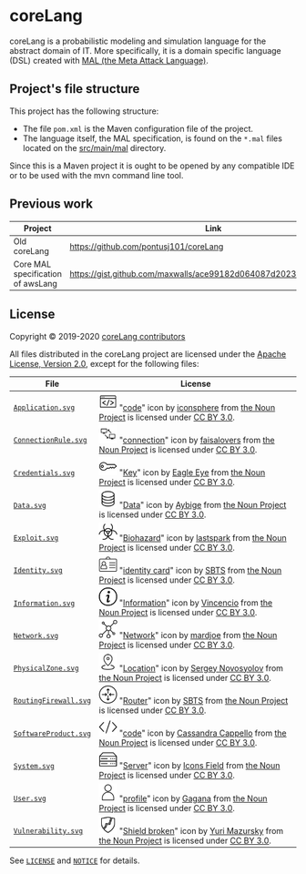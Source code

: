 # coreLang
coreLang is a probabilistic modeling and simulation language for the abstract domain of IT. More specifically, it is a domain specific language (DSL) created with [MAL (the Meta Attack Language)](https://mal-lang.org/).


## Project's file structure

This project has the following structure:

* The file `pom.xml` is the Maven configuration file of the project.
* The language itself, the MAL specification, is found on the `*.mal` files located on the [src/main/mal](src/main/mal) directory.

Since this is a Maven project it is ought to be opened by any compatible IDE or to be used with the mvn command line tool.

## Previous work

| Project | Link |
| --- | --- |
| Old coreLang | <https://github.com/pontusj101/coreLang> |
| Core MAL specification of awsLang | <https://gist.github.com/maxwalls/ace99182d064087d2023553337e953c4> |

## License

Copyright © 2019-2020 [coreLang contributors](https://mal-lang.org/coreLang/contributors.html)

All files distributed in the coreLang project are licensed under the [Apache License, Version 2.0](https://www.apache.org/licenses/LICENSE-2.0), except for the following files:

| File | License |
| --- | --- |
| [`Application.svg`](src/main/resources/icons/Application.svg) | <img src="src/main/resources/icons/Application.svg" alt="Application.svg" width="32" height="32"/> "[code](https://thenounproject.com/term/code/409495/)" icon by [iconsphere](https://thenounproject.com/iconsphere/) from [the Noun Project](https://thenounproject.com/) is licensed under [CC BY 3.0](https://creativecommons.org/licenses/by/3.0/). |
| [`ConnectionRule.svg`](src/main/resources/icons/ConnectionRule.svg) | <img src="src/main/resources/icons/ConnectionRule.svg" alt="Connection.svg" width="32" height="32"/> "[connection](https://thenounproject.com/term/connection/2968722/)" icon by [faisalovers](https://thenounproject.com/muhammadfaisal40/) from [the Noun Project](https://thenounproject.com/) is licensed under [CC BY 3.0](https://creativecommons.org/licenses/by/3.0/). |
| [`Credentials.svg`](src/main/resources/icons/Credentials.svg) | <img src="src/main/resources/icons/Credentials.svg" alt="Credentials.svg" width="32" height="32"/> "[Key](https://thenounproject.com/term/key/2284382/)" icon by [Eagle Eye](https://thenounproject.com/eagleeye/) from [the Noun Project](https://thenounproject.com/) is licensed under [CC BY 3.0](https://creativecommons.org/licenses/by/3.0/). |
| [`Data.svg`](src/main/resources/icons/Data.svg) | <img src="src/main/resources/icons/Data.svg" alt="Data.svg" width="32" height="32"/> "[Data](https://thenounproject.com/term/data/1522775/)" icon by [Aybige](https://thenounproject.com/aybigeaya/) from [the Noun Project](https://thenounproject.com/) is licensed under [CC BY 3.0](https://creativecommons.org/licenses/by/3.0/). |
| [`Exploit.svg`](src/main/resources/icons/Exploit.svg) | <img src="src/main/resources/icons/Exploit.svg" alt="Exploit.svg" width="32" height="32"/> "[Biohazard](https://thenounproject.com/term/biohazard/288075/)" icon by [lastspark](https://thenounproject.com/lastspark/) from [the Noun Project](https://thenounproject.com/) is licensed under [CC BY 3.0](https://creativecommons.org/licenses/by/3.0/). |
| [`Identity.svg`](src/main/resources/icons/Identity.svg) | <img src="src/main/resources/icons/Identity.svg" alt="Identity.svg" width="32" height="32"/> "[identity card](https://thenounproject.com/term/identity-card/2894224/)" icon by [SBTS](https://thenounproject.com/sbts2018/) from [the Noun Project](https://thenounproject.com/) is licensed under [CC BY 3.0](https://creativecommons.org/licenses/by/3.0/). |
| [`Information.svg`](src/main/resources/icons/Information.svg) | <img src="src/main/resources/icons/Information.svg" alt="Information.svg" width="32" height="32"/> "[Information](https://thenounproject.com/term/information/3267721/)" icon by [Vincencio](https://thenounproject.com/vincenciogilberto/) from [the Noun Project](https://thenounproject.com/) is licensed under [CC BY 3.0](https://creativecommons.org/licenses/by/3.0/). |
| [`Network.svg`](src/main/resources/icons/Network.svg) | <img src="src/main/resources/icons/Network.svg" alt="Network.svg" width="32" height="32"/> "[Network](https://thenounproject.com/term/network/2580746/)" icon by [mardjoe](https://thenounproject.com/mereketeheloany/) from [the Noun Project](https://thenounproject.com/) is licensed under [CC BY 3.0](https://creativecommons.org/licenses/by/3.0/). |
| [`PhysicalZone.svg`](src/main/resources/icons/PhysicalZone.svg) | <img src="src/main/resources/icons/PhysicalZone.svg" alt="PhysicalZone.svg" width="32" height="32"/> "[Location](https://thenounproject.com/term/location/197119/)" icon by [Sergey Novosyolov](https://thenounproject.com/sergey.novosyolov/) from [the Noun Project](https://thenounproject.com/) is licensed under [CC BY 3.0](https://creativecommons.org/licenses/by/3.0/). |
| [`RoutingFirewall.svg`](src/main/resources/icons/RoutingFirewall.svg) | <img src="src/main/resources/icons/RoutingFirewall.svg" alt="RoutingFirewall.svg" width="32" height="32"/> "[Router](https://thenounproject.com/term/router/1602484/)" icon by [SBTS](https://thenounproject.com/sbts2018/) from [the Noun Project](https://thenounproject.com/) is licensed under [CC BY 3.0](https://creativecommons.org/licenses/by/3.0/). |
| [`SoftwareProduct.svg`](src/main/resources/icons/SoftwareProduct.svg) | <img src="src/main/resources/icons/SoftwareProduct.svg" alt="SoftwareProduct.svg" width="32" height="32"/> "[code](https://thenounproject.com/term/code/229789/)" icon by [Cassandra Cappello](https://thenounproject.com/cappellodesigns/) from [the Noun Project](https://thenounproject.com/) is licensed under [CC BY 3.0](https://creativecommons.org/licenses/by/3.0/). |
| [`System.svg`](src/main/resources/icons/System.svg) | <img src="src/main/resources/icons/System.svg" alt="System.svg" width="32" height="32"/> "[Server](https://thenounproject.com/term/server/3303099/)" icon by [Icons Field](https://thenounproject.com/iconsdream96/) from [the Noun Project](https://thenounproject.com/) is licensed under [CC BY 3.0](https://creativecommons.org/licenses/by/3.0/). |
| [`User.svg`](src/main/resources/icons/User.svg) | <img src="src/main/resources/icons/User.svg" alt="User.svg" width="32" height="32"/> "[profile](https://thenounproject.com/term/profile/2027523/)" icon by [Gagana](https://thenounproject.com/gaganasaki10/) from [the Noun Project](https://thenounproject.com/) is licensed under [CC BY 3.0](https://creativecommons.org/licenses/by/3.0/). |
| [`Vulnerability.svg`](src/main/resources/icons/Vulnerability.svg) | <img src="src/main/resources/icons/Vulnerability.svg" alt="Vulnerability.svg" width="32" height="32"/> "[Shield broken](https://thenounproject.com/term/shield-broken/303944/)" icon by [Yuri Mazursky](https://thenounproject.com/colo/) from [the Noun Project](https://thenounproject.com/) is licensed under [CC BY 3.0](https://creativecommons.org/licenses/by/3.0/). |

See [`LICENSE`](LICENSE) and [`NOTICE`](NOTICE) for details.
